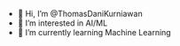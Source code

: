 - 👋 Hi, I’m @ThomasDaniKurniawan
- 👀 I’m interested in AI/ML
- 🌱 I’m currently learning Machine Learning


<!---
ThomasDaniKurniawan/ThomasDaniKurniawan is a ✨ special ✨ repository because its `README.md` (this file) appears on your GitHub profile.
You can click the Preview link to take a look at your changes.
--->
